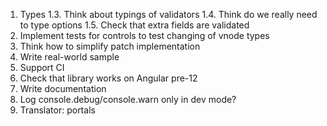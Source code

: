 1. Types
1.3. Think about typings of validators
1.4. Think do we really need to type options
1.5. Check that extra fields are validated
3. Implement tests for controls to test changing of vnode types
7. Think how to simplify patch implementation
9. Write real-world sample
12. Support CI
13. Check that library works on Angular pre-12
16. Write documentation
18. Log console.debug/console.warn only in dev mode?
20. Translator: portals

